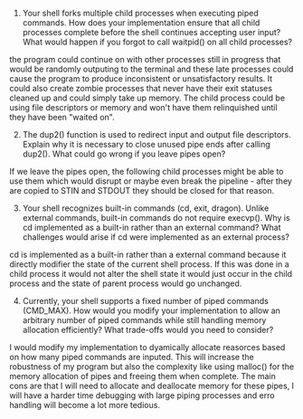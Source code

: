 1. Your shell forks multiple child processes when executing piped commands. How does your implementation ensure that all child processes complete before the shell continues accepting user input? What would happen if you forgot to call waitpid() on all child processes?

the program could continue on with other processes still in progress that would be randomly outputing to the terminal and these late processes could cause the program to produce inconsistent or unsatisfactory results. It could also create zombie processes that never have their exit statuses cleaned up and could simply take up memory. The child process could be using file descriptors or memory and won't have them relinquished until they have been "waited on".

2. The dup2() function is used to redirect input and output file descriptors. Explain why it is necessary to close unused pipe ends after calling dup2(). What could go wrong if you leave pipes open?

If we leave the pipes open, the following child processes might be able to use them which would disrupt or maybe even break the pipeline - after they are copied to STIN and STDOUT they should be closed for that reason.

3. Your shell recognizes built-in commands (cd, exit, dragon). Unlike external commands, built-in commands do not require execvp(). Why is cd implemented as a built-in rather than an external command? What challenges would arise if cd were implemented as an external process?

cd is implemented as a built-in rather than a external command because it directly modifier the state of the current shell process. If this was done in a child process it would not alter the shell state it would just occur in the child process and the state of parent process would go unchanged.

4. Currently, your shell supports a fixed number of piped commands (CMD_MAX). How would you modify your implementation to allow an arbitrary number of piped commands while still handling memory allocation efficiently? What trade-offs would you need to consider?

I would modify my implementation to dyamically allocate reasorces based on how many piped commands are inputed. This will increase the robustness of my program but also the complexity like using malloc() for the memory allocation of pipes and freeing them when complete. The main cons are that I will need to allocate and deallocate memory for these pipes, I will have a harder time debugging with large piping processes and erro handling will become a lot more tedious.
